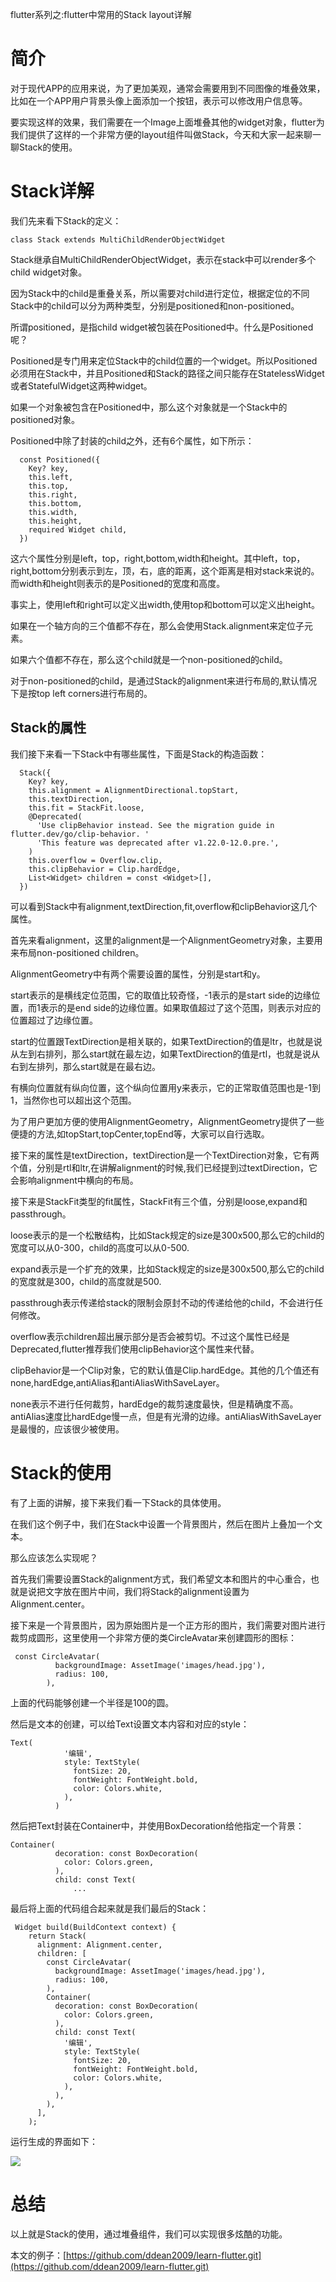 flutter系列之:flutter中常用的Stack layout详解

# 简介

对于现代APP的应用来说，为了更加美观，通常会需要用到不同图像的堆叠效果，比如在一个APP用户背景头像上面添加一个按钮，表示可以修改用户信息等。

要实现这样的效果，我们需要在一个Image上面堆叠其他的widget对象，flutter为我们提供了这样的一个非常方便的layout组件叫做Stack，今天和大家一起来聊一聊Stack的使用。

# Stack详解

我们先来看下Stack的定义：

```
class Stack extends MultiChildRenderObjectWidget 
```

Stack继承自MultiChildRenderObjectWidget，表示在stack中可以render多个child widget对象。

因为Stack中的child是重叠关系，所以需要对child进行定位，根据定位的不同Stack中的child可以分为两种类型，分别是positioned和non-positioned。

所谓positioned，是指child widget被包装在Positioned中。什么是Positioned呢？

Positioned是专门用来定位Stack中的child位置的一个widget。所以Positioned必须用在Stack中，并且Positioned和Stack的路径之间只能存在StatelessWidget或者StatefulWidget这两种widget。

如果一个对象被包含在Positioned中，那么这个对象就是一个Stack中的positioned对象。

Positioned中除了封装的child之外，还有6个属性，如下所示：

```
  const Positioned({
    Key? key,
    this.left,
    this.top,
    this.right,
    this.bottom,
    this.width,
    this.height,
    required Widget child,
  })
```

这六个属性分别是left，top，right,bottom,width和height。其中left，top，right,bottom分别表示到左，顶，右，底的距离，这个距离是相对stack来说的。而width和height则表示的是Positioned的宽度和高度。

事实上，使用left和right可以定义出width,使用top和bottom可以定义出height。

如果在一个轴方向的三个值都不存在，那么会使用Stack.alignment来定位子元素。

如果六个值都不存在，那么这个child就是一个non-positioned的child。

对于non-positioned的child，是通过Stack的alignment来进行布局的,默认情况下是按top left corners进行布局的。

## Stack的属性

我们接下来看一下Stack中有哪些属性，下面是Stack的构造函数：

```
  Stack({
    Key? key,
    this.alignment = AlignmentDirectional.topStart,
    this.textDirection,
    this.fit = StackFit.loose,
    @Deprecated(
      'Use clipBehavior instead. See the migration guide in flutter.dev/go/clip-behavior. '
      'This feature was deprecated after v1.22.0-12.0.pre.',
    )
    this.overflow = Overflow.clip,
    this.clipBehavior = Clip.hardEdge,
    List<Widget> children = const <Widget>[],
  })
```

可以看到Stack中有alignment,textDirection,fit,overflow和clipBehavior这几个属性。

首先来看alignment，这里的alignment是一个AlignmentGeometry对象，主要用来布局non-positioned children。

AlignmentGeometry中有两个需要设置的属性，分别是start和y。

start表示的是横线定位范围，它的取值比较奇怪，-1表示的是start side的边缘位置，而1表示的是end side的边缘位置。如果取值超过了这个范围，则表示对应的位置超过了边缘位置。

start的位置跟TextDirection是相关联的，如果TextDirection的值是ltr，也就是说从左到右排列，那么start就在最左边，如果TextDirection的值是rtl，也就是说从右到左排列，那么start就是在最右边。

有横向位置就有纵向位置，这个纵向位置用y来表示，它的正常取值范围也是-1到1，当然你也可以超出这个范围。

为了用户更加方便的使用AlignmentGeometry，AlignmentGeometry提供了一些便捷的方法,如topStart,topCenter,topEnd等，大家可以自行选取。

接下来的属性是textDirection，textDirection是一个TextDirection对象，它有两个值，分别是rtl和ltr,在讲解alignment的时候,我们已经提到过textDirection，它会影响alignment中横向的布局。

接下来是StackFit类型的fit属性，StackFit有三个值，分别是loose,expand和passthrough。

loose表示的是一个松散结构，比如Stack规定的size是300x500,那么它的child的宽度可以从0-300，child的高度可以从0-500.

expand表示是一个扩充的效果，比如Stack规定的size是300x500,那么它的child的宽度就是300，child的高度就是500.

passthrough表示传递给stack的限制会原封不动的传递给他的child，不会进行任何修改。

overflow表示children超出展示部分是否会被剪切。不过这个属性已经是Deprecated,flutter推荐我们使用clipBehavior这个属性来代替。

clipBehavior是一个Clip对象，它的默认值是Clip.hardEdge。其他的几个值还有none,hardEdge,antiAlias和antiAliasWithSaveLayer。

none表示不进行任何裁剪，hardEdge的裁剪速度最快，但是精确度不高。antiAlias速度比hardEdge慢一点，但是有光滑的边缘。antiAliasWithSaveLayer是最慢的，应该很少被使用。

# Stack的使用

有了上面的讲解，接下来我们看一下Stack的具体使用。

在我们这个例子中，我们在Stack中设置一个背景图片，然后在图片上叠加一个文本。

那么应该怎么实现呢？

首先我们需要设置Stack的alignment方式，我们希望文本和图片的中心重合，也就是说把文字放在图片中间，我们将Stack的alignment设置为Alignment.center。

接下来是一个背景图片，因为原始图片是一个正方形的图片，我们需要对图片进行裁剪成圆形，这里使用一个非常方便的类CircleAvatar来创建圆形的图标：

```
 const CircleAvatar(
          backgroundImage: AssetImage('images/head.jpg'),
          radius: 100,
        ),
```

上面的代码能够创建一个半径是100的圆。

然后是文本的创建，可以给Text设置文本内容和对应的style：

```
Text(
            '编辑',
            style: TextStyle(
              fontSize: 20,
              fontWeight: FontWeight.bold,
              color: Colors.white,
            ),
          )
```

然后把Text封装在Container中，并使用BoxDecoration给他指定一个背景：

```
Container(
          decoration: const BoxDecoration(
            color: Colors.green,
          ),
          child: const Text(
              ...
```

最后将上面的代码组合起来就是我们最后的Stack：


```
 Widget build(BuildContext context) {
    return Stack(
      alignment: Alignment.center,
      children: [
        const CircleAvatar(
          backgroundImage: AssetImage('images/head.jpg'),
          radius: 100,
        ),
        Container(
          decoration: const BoxDecoration(
            color: Colors.green,
          ),
          child: const Text(
            '编辑',
            style: TextStyle(
              fontSize: 20,
              fontWeight: FontWeight.bold,
              color: Colors.white,
            ),
          ),
        ),
      ],
    );
```

运行生成的界面如下：

![](https://img-blog.csdnimg.cn/d6b4dcc8737c4a8398532590f5b28ce1.png)

# 总结

以上就是Stack的使用，通过堆叠组件，我们可以实现很多炫酷的功能。

本文的例子：[https://github.com/ddean2009/learn-flutter.git](https://github.com/ddean2009/learn-flutter.git)







